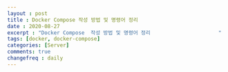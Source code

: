 ```yaml
---
layout : post
title : Docker Compose 작성 방법 및 명령어 정리
date : 2020-08-27
excerpt : "Docker Compose  작성 방법 및 명령어 정리                      "
tags: [docker, docker-compose]
categories: [Server]
comments: true
changefreq : daily
---
```





 
